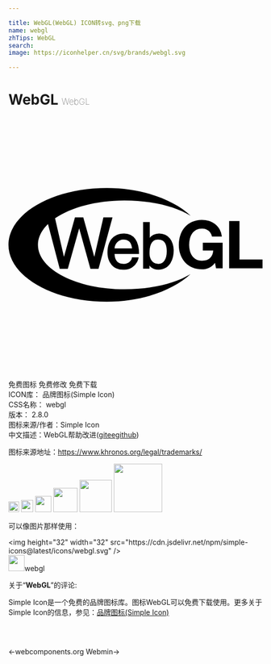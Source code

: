```yaml
---

title: WebGL(WebGL) ICON转svg、png下载
name: webgl
zhTips: WebGL
search: 
image: https://iconhelper.cn/svg/brands/webgl.svg

---
```


# WebGL  <small style="font-size: 60%;font-weight: 100">WebGL</small>

<div id="svg" class="svg-wrap">
<svg role="img" viewBox="0 0 24 24" xmlns="http://www.w3.org/2000/svg"><title>WebGL icon</title><path d="M18.928 14.179c-.214.09-.427.135-.643.135-.342 0-.65-.059-.923-.178a1.963 1.963 0 0 1-.69-.491c-.187-.209-.332-.453-.432-.735s-.149-.586-.149-.911c0-.335.05-.643.149-.93.1-.287.242-.536.429-.747a1.96 1.96 0 0 1 .69-.501 2.25 2.25 0 0 1 .923-.183c.23 0 .451.036.664.104.214.069.408.171.581.304s.316.299.427.496a1.7 1.7 0 0 1 .206.676h-.935c-.059-.249-.171-.437-.337-.562a.973.973 0 0 0-.607-.187c-.221 0-.408.043-.562.128s-.28.199-.375.344c-.095.145-.166.308-.209.491s-.066.372-.066.569c0 .187.021.37.066.548.043.178.114.337.209.479.095.142.221.256.375.342s.342.128.562.128c.325 0 .577-.083.754-.247.178-.164.28-.401.311-.714h-.987V11.8h1.872v2.413h-.624l-.1-.505a1.444 1.444 0 0 1-.579.471zm2.896-4.429v3.632H24v.828h-3.155V9.75h.979zM2.785 11.999c0-.709.343-1.376.948-1.962l1.109 4.221h.764l1.075-3.815 1.06 3.815h.766l1.321-4.856h-.86l-.861 3.725-1.039-3.726H6.28l-1.039 3.725-.84-3.632c1.489-1.025 3.868-1.69 6.548-1.69 2.512 0 4.764.529 6.261 1.445-1.632-1.535-4.565-2.612-7.915-2.614C4.161 6.635 0 9.036 0 11.999s4.161 5.367 9.293 5.367c3.338 0 6.261-1.075 7.9-2.6-1.497.911-3.741 1.428-6.244 1.428-4.51-.001-8.164-1.877-8.164-4.195zm9.194-.553a1.184 1.184 0 0 0-.444-.384 1.378 1.378 0 0 0-.622-.135c-.261 0-.496.047-.7.14a1.313 1.313 0 0 0-.489.387c-.244.311-.372.75-.372 1.269 0 .23.033.448.097.643a1.5 1.5 0 0 0 .285.515c.261.304.633.465 1.077.465.233 0 .422-.024.581-.074.138-.043.23-.1.306-.149a1.357 1.357 0 0 0 .444-.489c.09-.166.135-.323.145-.403l.007-.055h-.633l-.002.045c-.017.206-.287.574-.769.574-.688 0-.852-.498-.864-.937h2.306v-.05a3.15 3.15 0 0 0-.085-.766 1.84 1.84 0 0 0-.268-.596zm-1.139.05c.51 0 .783.275.833.84h-1.651c.025-.458.388-.84.818-.84zm4.678.415a1.575 1.575 0 0 0-.268-.515 1.25 1.25 0 0 0-.437-.346 1.36 1.36 0 0 0-.586-.126 1.141 1.141 0 0 0-.531.128 1.1 1.1 0 0 0-.346.28v-1.49h-.631v4.413h.6v-.301a.964.964 0 0 0 .211.206c.171.123.382.185.626.185.263 0 .501-.059.7-.176.178-.104.33-.254.448-.444a1.93 1.93 0 0 0 .235-.584 2.66 2.66 0 0 0 .069-.603 1.986 1.986 0 0 0-.09-.627zm-.567.717c0 .346-.069.636-.202.84a.682.682 0 0 1-.605.325c-.377 0-.819-.263-.819-1.008 0-.356.045-.631.135-.84.13-.301.351-.446.671-.446.342 0 .572.133.7.41.106.227.12.505.12.719z"/></svg>
</div>
<detail full-name='webgl'></detail>

<div class="detail-page">
<p>
<span><span class="badge-success badge">免费图标</span> <span class="badge-success badge">免费修改</span>  <span class="badge-success badge">免费下载</span> </span>
<br/>
<span>
ICON库：
<span class="badge-secondary badge">品牌图标(Simple Icon)</span> 
</span>
<br/>
<span>
CSS名称：
<span class="badge-secondary badge">webgl</span> 
</span>

<br/>
<span>
版本：
<span class="badge-secondary badge">2.8.0</span> 
</span>
<br/>
<span>图标来源/作者：<span class="badge-light badge">Simple Icon</span></span> 
<br/>
<span class="zh-detail">中文描述：<span class="badge-primary badge">WebGL</span><span class="help-link"><span>帮助改进</span>(<a href="https://gitee.com/liuwave/icon-helper/edit/master/json/brands/webgl.json" target="_blank" rel="noopener noreferrer">gitee</a><a href="https://github.com/liuwave/icon-helper/edit/master/json/brands/webgl.json" target="_blank" rel="noopener noreferrer">github</a></span>)</span><br/>
</p>
</div><div class="description description alert alert-light"><p>图标来源地址：<a href="https://www.khronos.org/legal/trademarks/" target="_blank" rel="noopener noreferrer">https://www.khronos.org/legal/trademarks/</a></p></div>
<div class="alert alert-dark">
<img height="21" width="21" src="https://cdn.jsdelivr.net/npm/simple-icons@latest/icons/webgl.svg" />
<img height="24" width="24" src="https://cdn.jsdelivr.net/npm/simple-icons@latest/icons/webgl.svg" />
<img height="32" width="32" src="https://cdn.jsdelivr.net/npm/simple-icons@latest/icons/webgl.svg" />
<img height="48" width="48" src="https://cdn.jsdelivr.net/npm/simple-icons@latest/icons/webgl.svg" />
<img height="64" width="64" src="https://cdn.jsdelivr.net/npm/simple-icons@latest/icons/webgl.svg" />
<img height="96" width="96" src="https://cdn.jsdelivr.net/npm/simple-icons@latest/icons/webgl.svg" />

</div>
<div>
  <p>可以像图片那样使用：    
  </p>
  <div class="alert alert-primary" style="font-size: 14px">
    &lt;img height="32" width="32" src="https://cdn.jsdelivr.net/npm/simple-icons@latest/icons/webgl.svg" /&gt;
    <copy-btn content='<img height="32" width="32" src="https://cdn.jsdelivr.net/npm/simple-icons@latest/icons/webgl.svg" />'></copy-btn>
  </div>
  <div class="alert alert-secondary">
    <img height="32" width="32" src="https://cdn.jsdelivr.net/npm/simple-icons@latest/icons/webgl.svg" />webgl
    <copy-btn content="webgl" btn-title="复制图标名称"></copy-btn>
  </div>
</div>
<div class="icon-detail__container">
<p>关于“<b>WebGL</b>”的评论:</p>
</div>
<Vssue title="关于“WebGL”的评论" />
<div><p>Simple Icon是一个免费的品牌图标库。图标WebGL可以免费下载使用。更多关于  Simple Icon的信息，参见：<a target="_blank" href="https://iconhelper.cn/brands.html">品牌图标(Simple Icon)</a>
</p></div>


<div style="padding:2rem 0 " class="page-nav"><p class="inner"><span class="prev">←<router-link to="/icon/webcomponents-org.html">webcomponents.org</router-link></span> <span class="next"><router-link to="/icon/webmin.html">Webmin</router-link>→</span></p></div>
